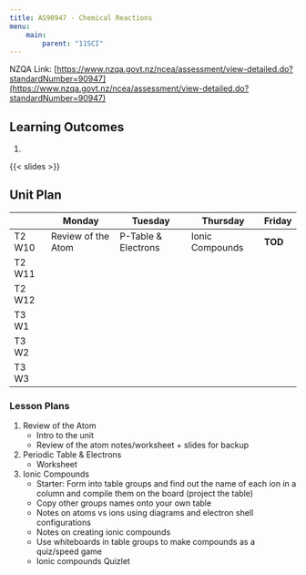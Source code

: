 ```yaml
---
title: AS90947 - Chemical Reactions
menu:
    main:
        parent: "11SCI"
---
```


NZQA Link: [https://www.nzqa.govt.nz/ncea/assessment/view-detailed.do?standardNumber=90947](https://www.nzqa.govt.nz/ncea/assessment/view-detailed.do?standardNumber=90947)

## Learning Outcomes

1. 

{{< slides >}}

## Unit Plan


|   | Monday  | Tuesday  | Thursday  | Friday  |
|---|---|---|---|---|
| T2 W10  | Review of the Atom  | P-Table & Electrons  | Ionic Compounds  |  __TOD__ |
| T2 W11  |   |   |   |   |
| T2 W12  |   |   |   |   |
| T3 W1  |   |   |   |   |
| T3 W2  |   |   |   |   |
| T3 W3 |   |   |   |   |

### Lesson Plans

1. Review of the Atom
     - Intro to the unit
     - Review of the atom notes/worksheet + slides for backup
2. Periodic Table & Electrons
     - Worksheet
3. Ionic Compounds
     - Starter: Form into table groups and find out the name of each ion in a column and compile them on the board (project the table)
     - Copy other groups names onto your own table
     - Notes on atoms vs ions using diagrams and electron shell configurations
     - Notes on creating ionic compounds
     - Use whiteboards in table groups to make compounds as a quiz/speed game
     - Ionic compounds Quizlet
    